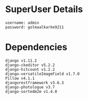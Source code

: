 # SuperUser Details

    username: admin 
    password: golmaalkarke9211
    
# Dependencies

    django v1.11.2
    django-ckeditor v5.2.2
    django-hitcount v1.2.2
    django-versatileImageField v1.7.0
    Pillow v4.1.1
    djangorestframework v3.6.3
    django-photologue v3.7
    django-sortedm2m v1.4.0